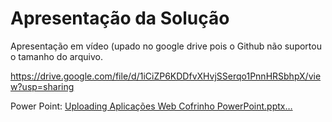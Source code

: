 # Apresentação da Solução

Apresentação em vídeo (upado no google drive pois o Github não suportou o tamanho do arquivo. 

https://drive.google.com/file/d/1iCiZP6KDDfvXHvjSSerqo1PnnHRSbhpX/view?usp=sharing

Power Point: [Uploading Aplicações Web Cofrinho PowerPoint.pptx…]()
